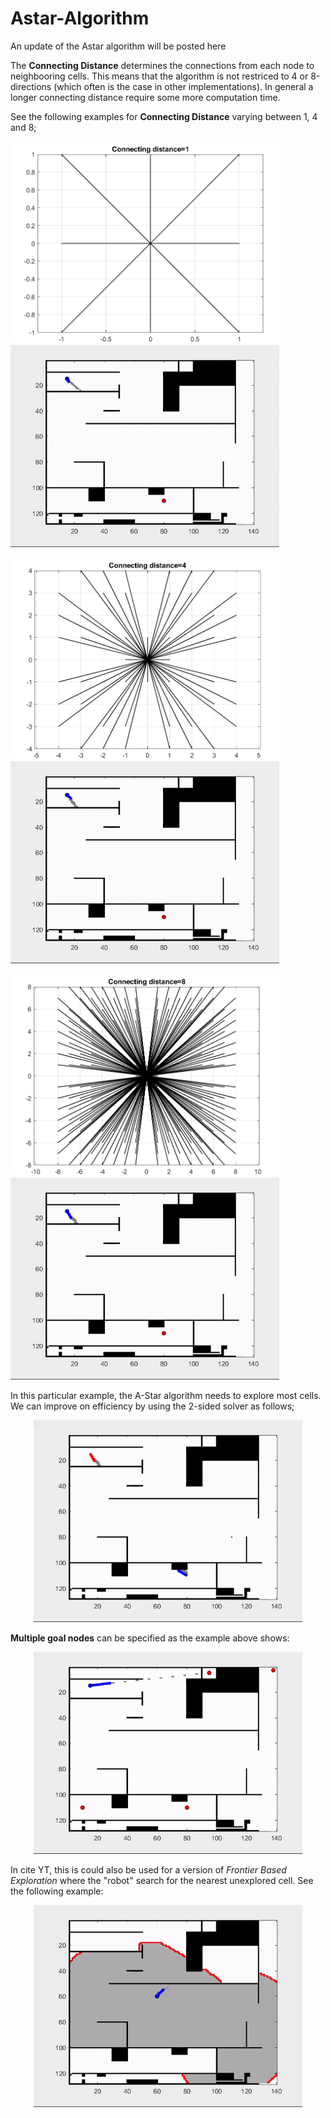# Astar-Algorithm
An update of the Astar algorithm will be posted here

The <strong>Connecting Distance</strong> determines the connections from each node to neighbooring cells.  This means that the algorithm is not restriced to 4 or 8-directions (which often is the case in other implementations). In general a longer connecting distance require some more computation time.  

See the following examples for <strong>Connecting Distance</strong> varying between 1, 4 and 8;

<img src="https://github.com/EinarUeland/Astar-Algorithm/blob/TestRnd/Figures/ASTARSHOWCon1.png"   width="430" height="323"> <img src="https://github.com/EinarUeland/Astar-Algorithm/blob/TestRnd/Figures/ASt3arC1.gif"   width="430" height="323">

<img src="https://github.com/EinarUeland/Astar-Algorithm/blob/TestRnd/Figures/ASTARSHOWCon4.png"   width="430" height="323"> <img src="https://github.com/EinarUeland/Astar-Algorithm/blob/TestRnd/Figures/ASt3arC4.gif"   width="430" height="323">

<img src="https://github.com/EinarUeland/Astar-Algorithm/blob/TestRnd/Figures/ASTARSHOWCon8.png"   width="430" height="323"> <img src="https://github.com/EinarUeland/Astar-Algorithm/blob/TestRnd/Figures/ASt3arC10.gif"   width="430" height="323">


In this particular example, the A-Star algorithm needs to explore most cells. We can improve on efficiency by using the 2-sided solver as follows;  

<p align="center"><img src="https://github.com/EinarUeland/Astar-Algorithm/blob/TestRnd/Figures/2Sided.gif"   width="430" height="323"> 

<strong>Multiple goal nodes</strong> can be specified as the example above shows:
<p align="center"><img src="https://github.com/EinarUeland/Astar-Algorithm/blob/TestRnd/Figures/Multiple.gif"   width="430" height="323"> 

In cite YT, this is could also be used for a version of <em>Frontier Based Exploration</em>  where the "robot" search for the nearest unexplored cell. See the following example:

<p align="center"><img src="https://github.com/EinarUeland/Astar-Algorithm/blob/TestRnd/Figures/FRONTIER.gif"   width="430" height="323"> 



